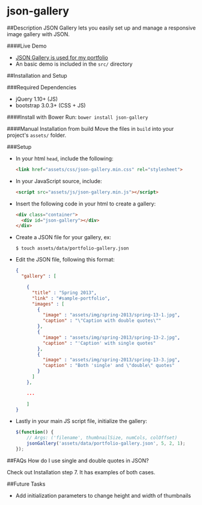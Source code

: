 json-gallery
======================

##Description
JSON Gallery lets you easily set up and manage a responsive image gallery with JSON.

####Live Demo
- [JSON Gallery is used for my portfolio](https://codenameyau.github.io/)
- An basic demo is included in the `src/` directory


##Installation and Setup

###Required Dependencies
- jQuery 1.10+ (JS)
- bootstrap 3.0.3+ (CSS + JS)

####Install with Bower
Run: `bower install json-gallery`

####Manual Installation from build
Move the files in `build` into your project's `assets/` folder.


###Setup
* In your html `head`, include the following:

    ```html
    <link href="assets/css/json-gallery.min.css" rel="stylesheet">
    ```

* In your JavaScript source, include:

    ```html
    <script src="assets/js/json-gallery.min.js"></script>
    ```

* Insert the following code in your html to create a gallery:

    ```html
    <div class="container">
      <div id="json-gallery"></div>
    </div>
    ```

* Create a JSON file for your gallery, ex:

    ```
    $ touch assets/data/portfolio-gallery.json
    ```

* Edit the JSON file, following this format:

    ```json
    {
      "gallery" : [

        {
          "title" : "Spring 2013",
          "link" : "#sample-portfolio",
          "images" : [
            {
              "image" : "assets/img/spring-2013/spring-13-1.jpg",
              "caption" : "\"Caption with double quotes\""
            },
            {
              "image" : "assets/img/spring-2013/spring-13-2.jpg",
              "caption" : "'Caption' with single quotes"
            },
            {
              "image" : "assets/img/spring-2013/spring-13-3.jpg",
              "caption" : "Both 'single' and \"double\" quotes"
            }
          ]
        },

        ...

        ]
    }
    ```

* Lastly in your main JS script file, initialize the gallery:

    ```javascript
    $(function() {
        // Args: ('filename', thumbnailSize, numCols, colOffset)
        jsonGallery('assets/data/portfolio-gallery.json', 5, 2, 1);
    });
    ```

##FAQs
How do I use single and double quotes in JSON?

Check out Installation step 7. It has examples of both cases.


##Future Tasks
* Add initialization parameters to change height and width of thumbnails
